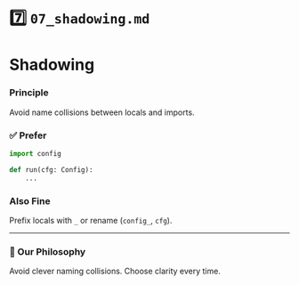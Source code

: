 # 7️⃣ `07_shadowing.md`

# Shadowing

### Principle
Avoid name collisions between locals and imports.

### ✅ Prefer
```python
import config

def run(cfg: Config):
    ...
````

### Also Fine

Prefix locals with `_` or rename (`config_`, `cfg`).

---

### 🤝 Our Philosophy

Avoid clever naming collisions.
Choose clarity every time.
